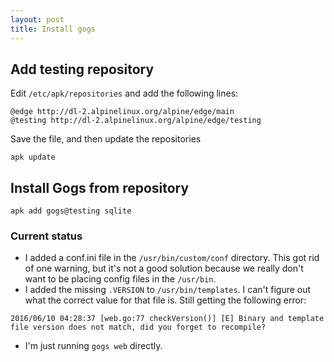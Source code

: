 ```yaml
---
layout: post
title: Install gogs
---
```


## Add testing repository
Edit `/etc/apk/repositories` and add the following lines:
```
@edge http://dl-2.alpinelinux.org/alpine/edge/main
@testing http://dl-2.alpinelinux.org/alpine/edge/testing
```

Save the file, and then update the repositories
```
apk update
```

## Install Gogs from repository
```
apk add gogs@testing sqlite
```

### Current status
- I added a conf.ini file in the `/usr/bin/custom/conf` directory. This got rid of one warning, but it's not a good solution because we really don't want to be placing config files in the `/usr/bin`.
- I added the missing `.VERSION` to `/usr/bin/templates`. I can't figure out what the correct value for that file is. Still getting the following error:
```
2016/06/10 04:28:37 [web.go:77 checkVersion()] [E] Binary and template file version does not match, did you forget to recompile?
```
- I'm just running `gogs web` directly.